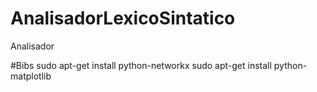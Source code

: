 # AnalisadorLexicoSintatico
Analisador

#Bibs
sudo apt-get install python-networkx
sudo apt-get install python-matplotlib